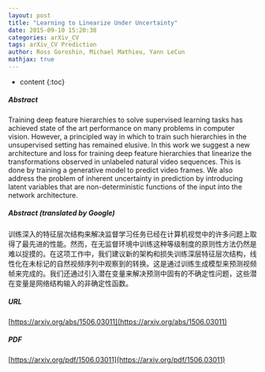```yaml
---
layout: post
title: "Learning to Linearize Under Uncertainty"
date: 2015-09-10 15:20:38
categories: arXiv_CV
tags: arXiv_CV Prediction
author: Ross Goroshin, Michael Mathieu, Yann LeCun
mathjax: true
---
```


* content
{:toc}

##### Abstract
Training deep feature hierarchies to solve supervised learning tasks has achieved state of the art performance on many problems in computer vision. However, a principled way in which to train such hierarchies in the unsupervised setting has remained elusive. In this work we suggest a new architecture and loss for training deep feature hierarchies that linearize the transformations observed in unlabeled natural video sequences. This is done by training a generative model to predict video frames. We also address the problem of inherent uncertainty in prediction by introducing latent variables that are non-deterministic functions of the input into the network architecture.

##### Abstract (translated by Google)
训练深入的特征层次结构来解决监督学习任务已经在计算机视觉中的许多问题上取得了最先进的性能。然而，在无监督环境中训练这种等级制度的原则性方法仍然是难以捉摸的。在这项工作中，我们建议新的架构和损失训练深层特征层次结构，线性化在未标记的自然视频序列中观察到的转换。这是通过训练生成模型来预测视频帧来完成的。我们还通过引入潜在变量来解决预测中固有的不确定性问题，这些潜在变量是网络结构输入的非确定性函数。

##### URL
[https://arxiv.org/abs/1506.03011](https://arxiv.org/abs/1506.03011)

##### PDF
[https://arxiv.org/pdf/1506.03011](https://arxiv.org/pdf/1506.03011)

